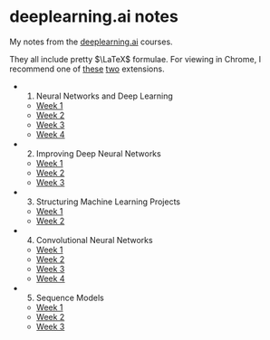 # deeplearning.ai notes

My notes from the [deeplearning.ai](https://www.deeplearning.ai/deep-learning-specialization/) courses.

They all include pretty $\LaTeX$ formulae.  For viewing in Chrome, I recommend one of [these](https://chrome.google.com/webstore/detail/math-anywhere/gebhifiddmaaeecbaiemfpejghjdjmhc?hl=en) [two](https://chrome.google.com/webstore/detail/tex-all-the-things/cbimabofgmfdkicghcadidpemeenbffn/details) extensions.

* 1. Neural Networks and Deep Learning
  * [Week 1](NNs-and-deep-learning/notes/wk1.md)
  * [Week 2](NNs-and-deep-learning/notes/wk2.md)
  * [Week 3](NNs-and-deep-learning/notes/wk3.md)
  * [Week 4](NNs-and-deep-learning/notes/wk4.md)
* 2. Improving Deep Neural Networks
  * [Week 1](Optim/notes/wk1.md)
  * [Week 2](Optim/notes/wk2.md)
  * [Week 3](Optim/notes/wk3.md)
* 3. Structuring Machine Learning Projects
  * [Week 1](Structuring/notes/wk1.md)
  * [Week 2](Structuring/notes/wk2.md)
* 4. Convolutional Neural Networks
  * [Week 1](CNNs/notes/wk1.md)
  * [Week 2](CNNs/notes/wk2.md)
  * [Week 3](CNNs/notes/wk3.md)
  * [Week 4](CNNs/notes/wk4.md)
* 5. Sequence Models
  * [Week 1](RNNs/notes/wk1.md)
  * [Week 2](RNNs/notes/wk2.md)
  * [Week 3](RNNs/notes/wk3.md)
